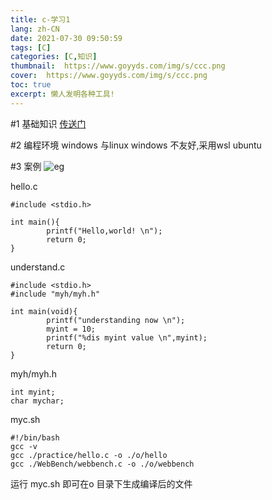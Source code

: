 ```yaml
---
title: c-学习1
lang: zh-CN
date: 2021-07-30 09:50:59
tags: [C]
categories: [C,知识]
thumbnail:  https://www.goyyds.com/img/s/ccc.png
cover:  https://www.goyyds.com/img/s/ccc.png
toc: true
excerpt: 懒人发明各种工具!
---
```


#1 基础知识
[传送门](https://www.w3cschool.cn/c/c-intro.html)

#2 编程环境 
windows 与linux
windows 不友好,采用wsl ubuntu

#3 案例
![eg](https://www.goyyds.com/img/s/c-tree.png)

hello.c
```shell script
#include <stdio.h>

int main(){
        printf("Hello,world! \n");
        return 0;
}
```
understand.c
```shell script
#include <stdio.h>
#include "myh/myh.h"

int main(void){
        printf("understanding now \n");
        myint = 10;
        printf("%dis myint value \n",myint);
        return 0;
}
```
myh/myh.h
```shell script
int myint;
char mychar;
```

myc.sh
```shell script
#!/bin/bash
gcc -v
gcc ./practice/hello.c -o ./o/hello
gcc ./WebBench/webbench.c -o ./o/webbench
```

运行 myc.sh 即可在o 目录下生成编译后的文件

